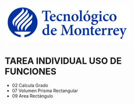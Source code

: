 ![Tec de Monterrey](images/logotecmty.png)
# TAREA INDIVIDUAL USO DE FUNCIONES

- 02 Calcula Grado
- 07 Volumen Prisma Rectangular
- 09 Area Rectángulo

